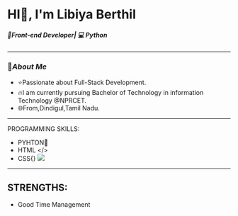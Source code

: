 # HI👋, I'm Libiya Berthil
#####   🚀Front-end Developer| 💻 Python
------------------
### 🌈***About Me***
* ⭐Passionate about   Full-Stack Development.
* 🔥I am currently pursuing Bachelor of Technology in information Technology @NPRCET.
* 🌐From,Dindigul,Tamil Nadu.
------------
PROGRAMMING SKILLS:
* PYHTON🐍
* HTML </>
* CSS{}
![](https://media0.giphy.com/media/v1.Y2lkPTc5MGI3NjExMml6Yzk4YXRkaTYzMWY5ZGY4cDhkNWpybGMwOHJxaDNxNmNweXpoayZlcD12MV9naWZzX3NlYXJjaCZjdD1n/LKvHJSPgCj4BjF1F5e/200.webp)
-----
## STRENGTHS:
+ Good Time Management


<!--
**libiyaberthila-svg/libiyaberthila-svg** is a ✨ _special_ ✨ repository because its `README.md` (this file) appears on your GitHub profile.

Here are some ideas to get you started:

- 🔭 I’m currently working on ...
- 🌱 I’m currently learning ...
- 👯 I’m looking to collaborate on ...
- 🤔 I’m looking for help with ...
- 💬 Ask me about ...
- 📫 How to reach me: ...
- 😄 Pronouns: ...
- ⚡ Fun fact: ...
-->
